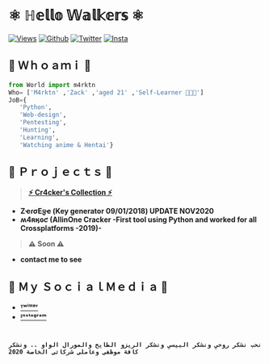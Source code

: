 # ⚛️ ℍ𝕖𝕝𝕝𝕠 𝕎𝕒𝕝𝕜𝕖𝕣𝕤 ⚛️

[![Views](https://komarev.com/ghpvc/?username=m4rktn&style=flat)](https://github.com/m4rktn)
[![Github](https://img.shields.io/github/followers/m4rktn?style=flat)](https://github.com/m4rktn)
[![Twitter](https://img.shields.io/twitter/follow/cyb3rtn?style=flat&label=Follow)](https://twitter.com/cyb3rtn)
[![Insta](https://www.iconsdb.com/icons/download/gray/instagram-16.ico)](https://instagram.com/cyber.tn)<br>

**🏁 Ｗｈｏａｍｉ 🏁**
----

```python
from World import m4rktn
Who= ['M4rktn' ,'Zack' ,'aged 21' ,'Self-Learner 🧑🏻‍💻']
JoB={
   'Python',
   'Web-design',
   'Pentesting',
   'Hunting',
   'Learning',
   'Watching anime & Hentai'} 
```
**🏁 Ｐｒｏｊｅｃｔｓ 🏁**
----
> <a href="https://github.com/m4rktn/m4crack"><b>⚡️ Cr4cker's Collection ⚡️</a>

* ZҽɾσEყҽ (Key generator 09/01/2018) UPDATE NOV2020
* ʍ4ʀӄɢƈ (AllinOne Cracker -First tool using Python and worked for all Crossplatforms -2019)-

> ⚠️ Soon ⚠️
* contact me to see 

**🏁 Ｍｙ ＳｏｃｉａｌＭｅｄｉａ 🏁**
----
-  <a href="https://twitter.com/cyb3rtn">ᵀʷⁱᵗᵗᵉʳ</a><br>
-  <a href="https://instagram.com/cyber.tn">ᴵⁿˢᵗᵃᵍʳᵃᵐ</a><br>
#
```
نحب نشكر روحي ونشكر البيسي ونشكر الريزو الطايح والمورال الواو .. ونشكر كافة موظفي وعاملي شركاتي الخاصة 2020 
```
